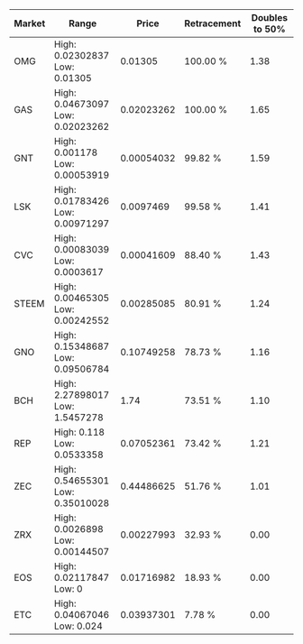 | Market | Range | Price| Retracement | Doubles to 50% |
| --- | --- | --- | --- | --- |
| OMG | High: 0.02302837<br />Low: 0.01305 | 0.01305 | 100.00 % | 1.38 |
| GAS | High: 0.04673097<br />Low: 0.02023262 | 0.02023262 | 100.00 % | 1.65 |
| GNT | High: 0.001178<br />Low: 0.00053919 | 0.00054032 | 99.82 % | 1.59 |
| LSK | High: 0.01783426<br />Low: 0.00971297 | 0.0097469 | 99.58 % | 1.41 |
| CVC | High: 0.00083039<br />Low: 0.0003617 | 0.00041609 | 88.40 % | 1.43 |
| STEEM | High: 0.00465305<br />Low: 0.00242552 | 0.00285085 | 80.91 % | 1.24 |
| GNO | High: 0.15348687<br />Low: 0.09506784 | 0.10749258 | 78.73 % | 1.16 |
| BCH | High: 2.27898017<br />Low: 1.5457278 | 1.74 | 73.51 % | 1.10 |
| REP | High: 0.118<br />Low: 0.0533358 | 0.07052361 | 73.42 % | 1.21 |
| ZEC | High: 0.54655301<br />Low: 0.35010028 | 0.44486625 | 51.76 % | 1.01 |
| ZRX | High: 0.0026898<br />Low: 0.00144507 | 0.00227993 | 32.93 % | 0.00 |
| EOS | High: 0.02117847<br />Low: 0 | 0.01716982 | 18.93 % | 0.00 |
| ETC | High: 0.04067046<br />Low: 0.024 | 0.03937301 | 7.78 % | 0.00 |
